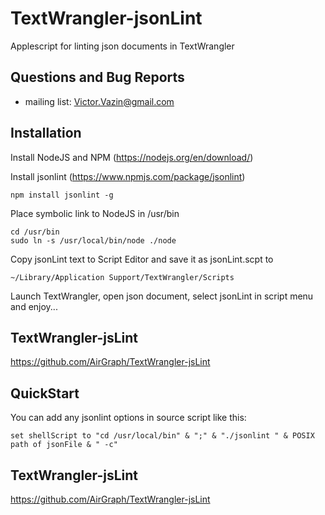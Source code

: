 # TextWrangler-jsonLint
Applescript for linting json documents in TextWrangler

## Questions and Bug Reports
* mailing list: Victor.Vazin@gmail.com

## Installation
Install NodeJS and NPM (https://nodejs.org/en/download/) 

Install jsonlint (https://www.npmjs.com/package/jsonlint)
```
npm install jsonlint -g
```
Place symbolic link to NodeJS in /usr/bin
```
cd /usr/bin
sudo ln -s /usr/local/bin/node ./node
```
Copy jsonLint text to Script Editor and save it as jsonLint.scpt to
```
~/Library/Application Support/TextWrangler/Scripts
```
Launch TextWrangler, open json document, select jsonLint in script menu and enjoy...

## TextWrangler-jsLint
https://github.com/AirGraph/TextWrangler-jsLint

## QuickStart
You can add any jsonlint options in source script like this:
```
set shellScript to "cd /usr/local/bin" & ";" & "./jsonlint " & POSIX path of jsonFile & " -c"
```

## TextWrangler-jsLint
https://github.com/AirGraph/TextWrangler-jsLint
